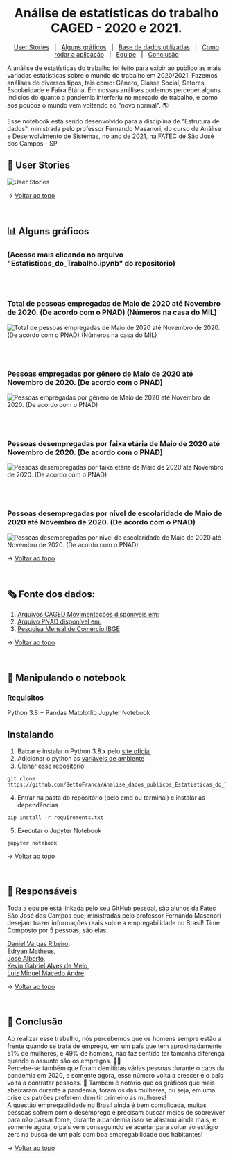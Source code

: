 <br id="topo">

<h1 align="center"> Análise de estatísticas do trabalho CAGED - 2020 e 2021. </h1>

<p align="center"> 
    <a href="#userstories">User Stories</a> &nbsp | &nbsp 
    <a href="#graficos">Alguns gráficos</a> &nbsp | &nbsp 
    <a href="#dados">Base de dados utilizadas</a> &nbsp | &nbsp 
    <a href="#notebook">Como rodar a aplicação</a> &nbsp | &nbsp 
    <a href="#equipe">Equipe</a> &nbsp | &nbsp 
    <a href="#conclusao">Conclusão</a>
</p>
   
A análise de estatísticas do trabalho foi feito para exibir ao público as mais variadas estatísticas sobre o mundo do trabalho em 2020/2021. Fazemos análises de diversos tipos,
tais como: Gênero, Classe Social, Setores, Escolaridade e Faixa Etária.
Em nossas análises podemos perceber alguns indicios do quanto a pandemia interferiu no mercado de trabalho, e como aos poucos o mundo vem voltando ao "novo normal". 🌎

Esse notebook está sendo desenvolvido para a disciplina de "Estrutura de dados", ministrada pelo professor Fernando Masanori, do curso de Análise e Desenvolvimento de Sistemas, no ano de 2021, na FATEC de São José dos Campos - SP.

<span id="userstories">

## 📰 User Stories

![User Stories](https://github.com/BettoFranca/Analise_dados_publicos_Estatisticas_do_Trabalho_na_Pandemia/blob/main/Documentos/user_stories/user_stories.png)
  
  → [Voltar ao topo](#topo)

<br>

<span id="graficos">
  
## 📊 Alguns gráficos 
### (Acesse mais clicando no arquivo "Estatisticas_do_Trabalho.ipynb" do repositório)

<br>
<br>

### Total de pessoas empregadas de Maio de 2020 até Novembro de 2020. (De acordo com o PNAD) (Números na casa do MIL)

 ![Total de pessoas empregadas de Maio de 2020 até Novembro de 2020. (De acordo com o PNAD) (Números na casa do MIL)](https://github.com/BettoFranca/Analise_dados_publicos_Estatisticas_do_Trabalho_na_Pandemia/blob/main/Documentos/alguns_graficos/Total%20de%20pessoas%20empregadas%20MAI2020%20-%20NOV-2020.PNG)

<br>
<br>

### Pessoas empregadas por gênero de Maio de 2020 até Novembro de 2020. (De acordo com o PNAD)

 ![Pessoas empregadas por gênero de Maio de 2020 até Novembro de 2020. (De acordo com o PNAD)](https://github.com/BettoFranca/Analise_dados_publicos_Estatisticas_do_Trabalho_na_Pandemia/blob/main/Documentos/alguns_graficos/Pessoas%20empregadas%20por%20gênero%20MAIO2020%20ate%20NOVEMBRO2020.PNG)

<br>
<br>

### Pessoas desempregadas por faixa etária de Maio de 2020 até Novembro de 2020. (De acordo com o PNAD)

  ![Pessoas desempregadas por faixa etária de Maio de 2020 até Novembro de 2020. (De acordo com o PNAD)](https://github.com/BettoFranca/Analise_dados_publicos_Estatisticas_do_Trabalho_na_Pandemia/blob/main/Documentos/alguns_graficos/Pessoas%20desempregadas%20por%20faixa%20etaria%20MAI2020%20ate%20NOVEMBRO2020.PNG)

<br>
<br>

### Pessoas desempregadas por nível de escolaridade de Maio de 2020 até Novembro de 2020. (De acordo com o PNAD)

  ![Pessoas desempregadas por nível de escolaridade de Maio de 2020 até Novembro de 2020. (De acordo com o PNAD)](https://github.com/BettoFranca/Analise_dados_publicos_Estatisticas_do_Trabalho_na_Pandemia/blob/main/Documentos/alguns_graficos/Pessoas%20desempregadas%20por%20nivel%20de%20escolaridade%20MAIO2020%20ate%20NOVEMBRO2020.PNG)


  → [Voltar ao topo](#topo)
  
<br>
  
<span id="dados">

## 🗞️ Fonte dos dados:
1. [Arquivos CAGED Movimentações disponíveis em:](https://ftp.mtps.gov.br/pdet/microdados/NOVO%20CAGED/Movimenta%E7%F5es/2021/Abril/)
2. [Arquivo PNAD disponível em:](https://github.com/BettoFranca/Analise_dados_publicos_Estatisticas_do_Trabalho_na_Pandemia/blob/main/Documentos/bases_de_dados/pnad_covid19_202011_trabalho_BR_GR_UF.xlsx)
3. [Pesquisa Mensal de Comércio IBGE](https://github.com/BettoFranca/Analise_dados_publicos_Estatisticas_do_Trabalho_na_Pandemia/blob/main/Documentos/bases_de_dados/pmc_202104_05.xls)
  
  → [Voltar ao topo](#topo)

 <br>

<span id="notebook">

## 💾 Manipulando o notebook

### Requisitos
Python 3.8 +
Pandas
Matplotlib
Jupyter Notebook

## Instalando
1. Baixar e instalar o Python 3.8.x pelo [site oficial](https://www.python.org/downloads/)
2. Adicionar o python as [variáveis de ambiente](https://datatofish.com/add-python-to-windows-path/)
3. Clonar esse repositório 
```
git clone https://github.com/BettoFranca/Analise_dados_publicos_Estatisticas_do_Trabalho_na_Pandemia.git
```
4. Entrar na pasta do repositório (pelo cmd ou terminal) e instalar as dependências

```
pip install -r requirements.txt
```
5. Executar o Jupyter Notebook
```
jupyter notebook
```

→ [Voltar ao topo](#topo)

<br>

<span id="equipe">
	
## :busts_in_silhouette: Responsáveis
Toda a equipe está linkada pelo seu GitHub pessoal, são alunos da Fatec São José dos Campos que, ministradas pelo professor Fernando Masanori desejam trazer informações reais sobre a empregabilidade no Brasil! Time Composto por 5 pessoas, são elas: 
  
  [Daniel Vargas Ribeiro](https://github.com/DanVargaa/),
  <br>
   [Edryan Matheus](https://github.com/edryan25/),
  <br>
  [José Alberto](https://github.com/BettoFranca/),
  <br>
  [Kevin Gabriel Alves de Melo](https://github.com/kevingabrielmelo/),
  <br>
  [Luiz Miguel Macedo Andre](https://github.com/Salitop/).

→ [Voltar ao topo](#topo)

<br>

<span id="conclusao">  
  
## 🔎 Conclusão

 Ao realizar esse trabalho, nós percebemos que os homens sempre estão a frente quando se trata de emprego, em um país que tem aproximadamente 51% de mulheres, e 49% de homens, não faz sentido ter tamanha diferença quando o assunto são os empregos. 🤷‍♀️
<br>
Percebe-se também que foram demitidas várias pessoas durante o caos da pandemia em 2020, e somente agora, esse número volta a crescer e o país volta a contratar pessoas. 📑
Também é notório que os gráficos que mais abaixaram durante a pandemia, foram os das mulheres, ou seja, em uma crise os patrões preferem demitir primeiro as mulheres!
<br>
A questão empregabilidade no Brasil ainda é bem complicada, muitas pessoas sofrem com o desemprego e precisam buscar meios de sobreviver para não passar fome, durante a pandemia isso se alastrou ainda mais, e somente agora, o país vem conseguindo se acertar para voltar ao estágio zero na busca de um país com boa empregabilidade dos habitantes!
	
 → [Voltar ao topo](#topo) 
